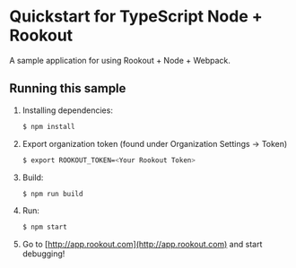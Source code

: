 # Quickstart for TypeScript Node + Rookout

A sample application for using Rookout + Node + Webpack.

## Running this sample

1. Installing dependencies:
    ```bash
    $ npm install
    ```

2. Export organization token (found under Organization Settings -> Token)
    ```bash
    $ export ROOKOUT_TOKEN=<Your Rookout Token>
    ```

3. Build:
    ```bash
    $ npm run build
    ```

4. Run:
    ```bash
    $ npm start
    ```

5. Go to [http://app.rookout.com](http://app.rookout.com) and start debugging! 


[Node + Rookout]: https://docs.rookout.com/docs/sdk-setup.html
[npm]: https://www.npmjs.com/package/rookout


